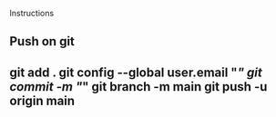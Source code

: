 Instructions

Push on git
--------------------------------------------------
git add .
git config --global user.email "*******"
git commit -m "*******"
git branch -m main
git push -u origin main
--------------------------------------------------

